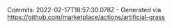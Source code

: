 Commits: 2022-02-17T18:57:30.078Z - Generated via https://github.com/marketplace/actions/artificial-grass
<br>
